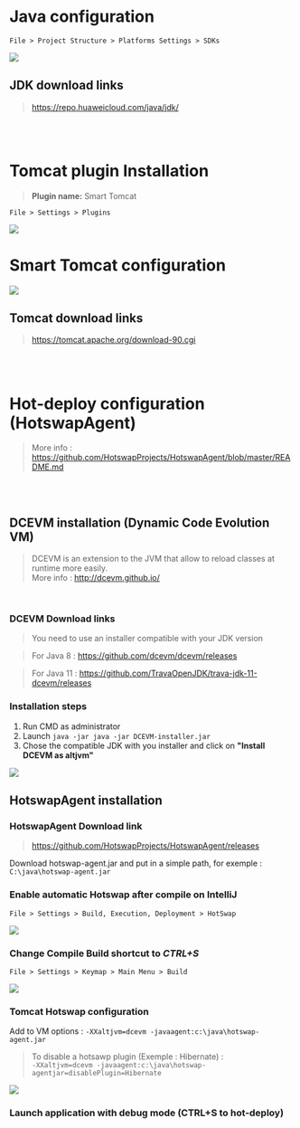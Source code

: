 # Java configuration
    File > Project Structure > Platforms Settings > SDKs

![](./jdk-config.PNG)

## JDK download links
> https://repo.huaweicloud.com/java/jdk/

<br/><br/>

# Tomcat plugin Installation
> **Plugin name:** Smart Tomcat

    File > Settings > Plugins

![](./plugin-smart-tomcat.PNG)

# Smart Tomcat configuration

![](./tomcat-config.PNG)

## Tomcat download links
> https://tomcat.apache.org/download-90.cgi


<br/><br/>


# Hot-deploy configuration (HotswapAgent)

> More info : https://github.com/HotswapProjects/HotswapAgent/blob/master/README.md

<br/><br/>

## DCEVM installation (Dynamic Code Evolution VM)

> DCEVM is an extension to the JVM that allow to reload classes at runtime more easily.<br/>
> More info : http://dcevm.github.io/

<br/>

### **DCEVM Download links**
> You need to use an installer compatible with your JDK version

> For Java 8 : https://github.com/dcevm/dcevm/releases

> For Java 11 : https://github.com/TravaOpenJDK/trava-jdk-11-dcevm/releases

### **Installation steps**

1) Run CMD as administrator
2) Launch `java -jar java -jar DCEVM-installer.jar`
3) Chose the compatible JDK with you installer and click on **"Install DCEVM as altjvm"**

![](./dcevm.PNG)


## HotswapAgent installation

### **HotswapAgent Download link**
> https://github.com/HotswapProjects/HotswapAgent/releases

Download hotswap-agent.jar and put in a simple path, for exemple : `C:\java\hotswap-agent.jar`

### **Enable automatic Hotswap after compile on IntelliJ**

    File > Settings > Build, Execution, Deployment > HotSwap

![](./hotswap.png)

### **Change Compile Build shortcut to *CTRL+S***

    File > Settings > Keymap > Main Menu > Build

![](./keymap.png)

### **Tomcat Hotswap configuration**

Add to VM options : `-XXaltjvm=dcevm -javaagent:c:\java\hotswap-agent.jar`

> To disable a hotsawp plugin (Exemple : Hibernate) : <br/>
`-XXaltjvm=dcevm -javaagent:c:\java\hotswap-agentjar=disablePlugin=Hibernate`

![](./tomcat-hotswap.png)

### **Launch application with debug mode** (CTRL+S to hot-deploy)